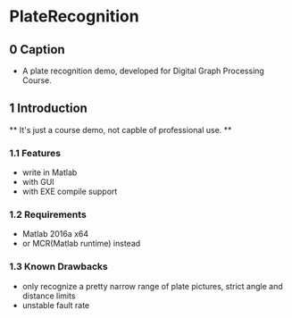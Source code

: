 # PlateRecognition

## 0 Caption
- A plate recognition demo, developed for Digital Graph Processing Course.

## 1 Introduction

** It's just a course demo, not capble of professional use. **

### 1.1  Features
- write in Matlab
- with GUI
- with EXE compile support

### 1.2  Requirements
- Matlab 2016a x64
- or MCR(Matlab runtime) instead

### 1.3  Known Drawbacks
- only recognize a pretty narrow range of plate pictures, strict angle and distance limits
- unstable fault rate 
